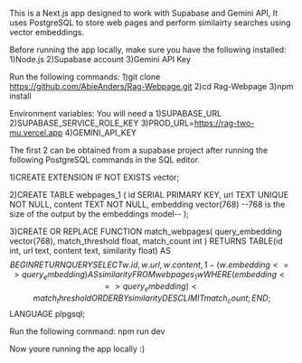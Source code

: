 This is a Next.js app designed to work with Supabase and Gemini API, It uses PostgreSQL to store web pages and perform similairty searches using vector embeddings.

Before running the app locally, make sure you have the following installed: 
1)Node.js 
2)Supabase account 
3)Gemini API Key

Run the following commands: 1)git clone https://github.com/AbieAnders/Rag-Webpage.git 
2)cd Rag-Webpage 
3)npm install

Environment variables: You will need a 
1)SUPABASE_URL
2)SUPABASE_SERVICE_ROLE_KEY
3)PROD_URL=https://rag-two-mu.vercel.app
4)GEMINI_API_KEY

The first 2 can be obtained from a supabase project after running the following PostgreSQL commands in the SQL editor.

1)CREATE EXTENSION IF NOT EXISTS vector;

2)CREATE TABLE webpages_1 ( id SERIAL PRIMARY KEY, url TEXT UNIQUE NOT NULL, content TEXT NOT NULL, embedding vector(768) --768 is the size of the output by the embeddings model-- );

3)CREATE OR REPLACE FUNCTION match_webpages( query_embedding vector(768), match_threshold float, match_count int ) RETURNS TABLE(id int, url text, content text, similarity float) AS $$ BEGIN RETURN QUERY SELECT w.id, w.url, w.content, 1 - (w.embedding <=> query_embedding) AS similarity FROM webpages_1 w WHERE (embedding <=> query_embedding) < match_threshold ORDER BY similarity DESC LIMIT match_count; END; $$ LANGUAGE plpgsql;

Run the following command: npm run dev

Now youre running the app locally :)
